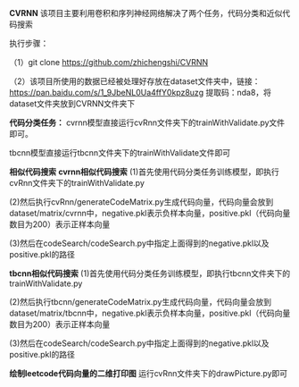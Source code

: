 **CVRNN**
该项目主要利用卷积和序列神经网络解决了两个任务，代码分类和近似代码搜索

执行步骤：

（1）git clone https://github.com/zhichengshi/CVRNN

（2）该项目所使用的数据已经被处理好存放在dataset文件夹中，链接：https://pan.baidu.com/s/1_9JbeNL0Ua4ffY0kpz8uzg 提取码：nda8，将dataset文件夹放到CVRNN文件夹下

**代码分类任务：**
cvrnn模型直接运行cvRnn文件夹下的trainWithValidate.py文件即可。

tbcnn模型直接运行tbcnn文件夹下的trainWithValidate文件即可

**相似代码搜索**
**cvrnn相似代码搜索**
(1)首先使用代码分类任务训练模型，即执行cvRnn文件夹下的trainWithValidate.py

(2)然后执行cvRnn/generateCodeMatrix.py生成代码向量，代码向量会放到dataset/matrix/cvrnn中，negative.pkl表示负样本向量，positive.pkl（代码向量数目为200）表示正样本向量

(3)然后在codeSearch/codeSearch.py中指定上面得到的negative.pkl以及positive.pkl的路径

**tbcnn相似代码搜索**
(1)首先使用代码分类任务训练模型，即执行tbcnn文件夹下的trainWithValidate.py

(2)然后执行tbcnn/generateCodeMatrix.py生成代码向量，代码向量会放到dataset/matrix/tbcnn中，negative.pkl表示负样本向量，positive.pkl（代码向量数目为200）表示正样本向量

(3)然后在codeSearch/codeSearch.py中指定上面得到的negative.pkl以及positive.pkl的路径

**绘制leetcode代码向量的二维打印图**
运行cvRnn文件夹下的drawPicture.py即可

